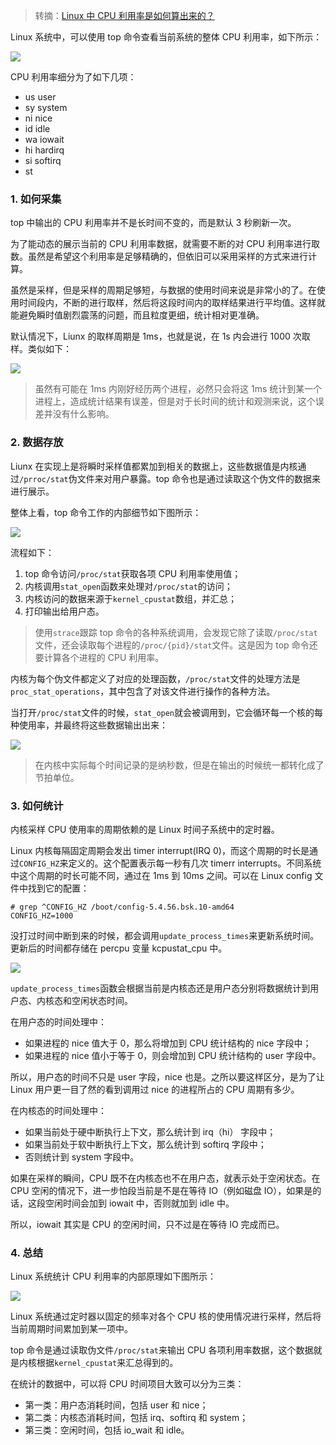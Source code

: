 > 转摘：[Linux 中 CPU 利用率是如何算出来的？](https://mp.weixin.qq.com/s/40KWGKNBoa35s533YGWYIQ)

Linux 系统中，可以使用 top 命令查看当前系统的整体 CPU 利用率，如下所示：

![](https://cnd.qiniu.lin07ux.cn/markdown/1677593535)

CPU 利用率细分为了如下几项：

* us user
* sy system
* ni nice
* id idle
* wa iowait
* hi hardirq
* si softirq
* st

### 1. 如何采集

top 中输出的 CPU 利用率并不是长时间不变的，而是默认 3 秒刷新一次。

为了能动态的展示当前的 CPU 利用率数据，就需要不断的对 CPU 利用率进行取数。虽然是希望这个利用率是足够精确的，但依旧可以采用采样的方式来进行计算。

虽然是采样，但是采样的周期足够短，与数据的使用时间来说是非常小的了。在使用时间段内，不断的进行取样，然后将这段时间内的取样结果进行平均值。这样就能避免瞬时值剧烈震荡的问题，而且粒度更细，统计相对更准确。

默认情况下，Liunx 的取样周期是 1ms，也就是说，在 1s 内会进行 1000 次取样。类似如下：

![](https://cnd.qiniu.lin07ux.cn/markdown/1677595054)

> 虽然有可能在 1ms 内刚好经历两个进程，必然只会将这 1ms 统计到某一个进程上，造成统计结果有误差，但是对于长时间的统计和观测来说，这个误差并没有什么影响。

### 2. 数据存放

Liunx 在实现上是将瞬时采样值都累加到相关的数据上，这些数据值是内核通过`/prroc/stat`伪文件来对用户暴露。top 命令也是通过读取这个伪文件的数据来进行展示。

整体上看，top 命令工作的内部细节如下图所示：

![](https://cnd.qiniu.lin07ux.cn/markdown/1677595043)

流程如下：

1. top 命令访问`/proc/stat`获取各项 CPU 利用率使用值；
2. 内核调用`stat_open`函数来处理对`/proc/stat`的访问；
3. 内核访问的数据来源于`kernel_cpustat`数组，并汇总；
4. 打印输出给用户态。

> 使用`strace`跟踪 top 命令的各种系统调用，会发现它除了读取`/proc/stat`文件，还会读取每个进程的`/proc/{pid}/stat`文件。这是因为 top 命令还要计算各个进程的 CPU 利用率。

内核为每个伪文件都定义了对应的处理函数，`/proc/stat`文件的处理方法是`proc_stat_operations`，其中包含了对该文件进行操作的各种方法。

当打开`/proc/stat`文件的时候，`stat_open`就会被调用到，它会循环每一个核的每种使用率，并最终将这些数据输出出来：

![](https://cnd.qiniu.lin07ux.cn/markdown/1677937643)

> 在内核中实际每个时间记录的是纳秒数，但是在输出的时候统一都转化成了节拍单位。

### 3. 如何统计

内核采样 CPU 使用率的周期依赖的是 Linux 时间子系统中的定时器。

Linux 内核每隔固定周期会发出 timer interrupt(IRQ 0)，而这个周期的时长是通过`CONFIG_HZ`来定义的。这个配置表示每一秒有几次 timerr interrupts。不同系统中这个周期的时长可能不同，通过在 1ms 到 10ms 之间。可以在 Linux config 文件中找到它的配置：

```
# grep ^CONFIG_HZ /boot/config-5.4.56.bsk.10-amd64
CONFIG_HZ=1000
```

没打过时间中断到来的时候，都会调用`update_process_times`来更新系统时间。更新后的时间都存储在 percpu 变量 kcpustat_cpu 中。

![](https://cnd.qiniu.lin07ux.cn/markdown/1677938056)

`update_process_times`函数会根据当前是内核态还是用户态分别将数据统计到用户态、内核态和空闲状态时间。

在用户态的时间处理中：

* 如果进程的 nice 值大于 0，那么将增加到 CPU 统计结构的 nice 字段中；
* 如果进程的 nice 值小于等于 0，则会增加到 CPU 统计结构的 user 字段中。

所以，用户态的时间不只是 user 字段，nice 也是。之所以要这样区分，是为了让 Linux 用户更一目了然的看到调用过 nice 的进程所占的 CPU 周期有多少。

在内核态的时间处理中：

* 如果当前处于硬中断执行上下文，那么统计到 irq（hi） 字段中；
* 如果当前处于软中断执行上下文，那么统计到 softirq 字段中；
* 否则统计到 system 字段中。

如果在采样的瞬间，CPU 既不在内核态也不在用户态，就表示处于空闲状态。在 CPU 空闲的情况下，进一步怕段当前是不是在等待 IO（例如磁盘 IO），如果是的话，这段空闲时间会加到 iowait 中，否则就加到 idle 中。

所以，iowait 其实是 CPU 的空闲时间，只不过是在等待 IO 完成而已。

### 4. 总结

Linux 系统统计 CPU 利用率的内部原理如下图所示：

![](https://cnd.qiniu.lin07ux.cn/markdown/1677938773)

Linux 系统通过定时器以固定的频率对各个 CPU 核的使用情况进行采样，然后将当前周期时间累加到某一项中。

top 命令是通过读取伪文件`/proc/stat`来输出 CPU 各项利用率数据，这个数据就是内核根据`kernel_cpustat`来汇总得到的。

在统计的数据中，可以将 CPU 时间项目大致可以分为三类：

* 第一类：用户态消耗时间，包括 user 和 nice；
* 第二类：内核态消耗时间，包括 irq、softirq 和 system；
* 第三类：空闲时间，包括 io_wait 和 idle。